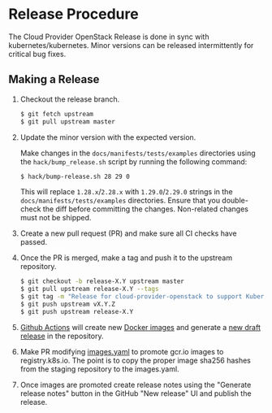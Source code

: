 # Release Procedure

The Cloud Provider OpenStack Release is done in sync with
kubernetes/kubernetes. Minor versions can be released intermittently for
critical bug fixes.

## Making a Release

1. Checkout the release branch.

    ```bash
    $ git fetch upstream
    $ git pull upstream master
    ```

2. Update the minor version with the expected version.

    Make changes in the `docs/manifests/tests/examples` directories using the
    `hack/bump_release.sh` script by running the following command:

    ```bash
    $ hack/bump-release.sh 28 29 0
    ```

    This will replace `1.28.x`/`2.28.x` with `1.29.0`/`2.29.0` strings in the
    `docs/manifests/tests/examples` directories. Ensure that you double-check the
    diff before committing the changes. Non-related changes must not be shipped.

3. Create a new pull request (PR) and make sure all CI checks have passed.

4. Once the PR is merged, make a tag and push it to the upstream repository.

    ```bash
    $ git checkout -b release-X.Y upstream master
    $ git pull upstream release-X.Y --tags
    $ git tag -m "Release for cloud-provider-openstack to support Kubernetes release x" vX.Y.Z
    $ git push upstream vX.Y.Z
    $ git push upstream release-X.Y
    ```

5. [Github Actions](https://github.com/kubernetes/cloud-provider-openstack/actions/workflows/release-cpo.yaml) will create new [Docker images](https://console.cloud.google.com/gcr/images/k8s-staging-provider-os) and generate a [new draft release](https://github.com/kubernetes/cloud-provider-openstack/releases) in the repository.

6. Make PR modifying [images.yaml](https://github.com/kubernetes/k8s.io/blob/main/registry.k8s.io/images/k8s-staging-provider-os/images.yaml) to promote gcr.io images to registry.k8s.io. The point is to copy the proper image sha256 hashes from the staging repository to the images.yaml.

7. Once images are promoted create release notes using the "Generate release notes" button in the GitHub "New release" UI and publish the release.
